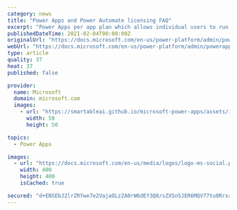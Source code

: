 ```yaml
---
category: news
title: "Power Apps and Power Automate licensing FAQ"
excerpt: "Power Apps per app plan which allows individual users to run applications (2 apps and a single portal) for a specific business scenario based on the full capabilities of Power Apps for $10/user/app/month. This plan provides an easy way for customers to ..."
publishedDateTime: 2021-02-04T00:00:00Z
originalUrl: "https://docs.microsoft.com/en-us/power-platform/admin/powerapps-flow-licensing-faq"
webUrl: "https://docs.microsoft.com/en-us/power-platform/admin/powerapps-flow-licensing-faq"
type: article
quality: 37
heat: 37
published: false

provider:
  name: Microsoft
  domain: microsoft.com
  images:
    - url: "https://smartableai.github.io/microsoft-power-apps/assets/images/organizations/microsoft.com-50x50.jpg"
      width: 50
      height: 50

topics:
  - Power Apps

images:
  - url: "https://docs.microsoft.com/en-us/media/logos/logo-ms-social.png"
    width: 400
    height: 400
    isCached: true

secured: "d+ENSEbJ2lrZRYwe7e2VajaOLzZA0rW6dEY3Q0/sZXSn5JER6MQV77tu0Rrxr1SpA+UsllnQWnxEZqVfXAXFqkm7LzjjLpb194sgr9fcuhdjk7OjM7Ov0uEVbmm0z/e0ZRYQAq+Hg/arJsmdfpAdKtMxrlvhDP+yHP+OB0Jp2xe9a8ekwDTetiU8wr1EmeDea+/MOHnL4eTl9rhhOhrQfzBxkm+AzxF9Iww280xgH0HYpcWch0jNxFg937fsmhS3KLhVExJnU4+UTmcwE1XekqjTxWGQx1/19nQQY7y9kfFtCBv7yseXyzup3etKC1+WSFBQUjiKUhd3hmh4c4dBbJ9MssaR58daKEzRYj6Wdk4=;RKscMQm+YSdGBrGn/HsCjw=="
---
```


